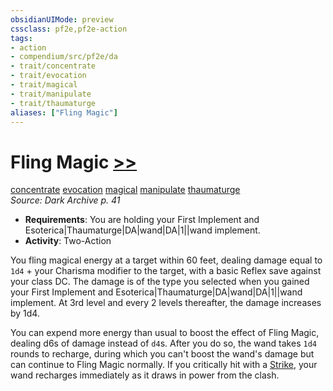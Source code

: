 ```yaml
---
obsidianUIMode: preview
cssclass: pf2e,pf2e-action
tags:
- action
- compendium/src/pf2e/da
- trait/concentrate
- trait/evocation
- trait/magical
- trait/manipulate
- trait/thaumaturge
aliases: ["Fling Magic"]
---
```

# Fling Magic [>>](rules/core-rulebook/chapter-9-playing-the-game.md#Actions "Two-Action")
[concentrate](rules/traits/concentrate.md "Concentrate Action & Ability Trait")  [evocation](rules/traits/evocation.md "Evocation School Trait")  [magical](rules/traits/magical.md "Magical Item Trait")  [manipulate](rules/traits/manipulate.md "Manipulate General Trait")  [thaumaturge](rules/traits/thaumaturge-da.md "Thaumaturge Class Trait")  
*Source: Dark Archive p. 41*  

- **Requirements**: You are holding your First Implement and Esoterica|Thaumaturge|DA|wand|DA|1||wand implement.
- **Activity**: Two-Action

You fling magical energy at a target within 60 feet, dealing damage equal to `1d4` + your Charisma modifier to the target, with a basic Reflex save against your class DC. The damage is of the type you selected when you gained your First Implement and Esoterica|Thaumaturge|DA|wand|DA|1||wand implement. At 3rd level and every 2 levels thereafter, the damage increases by 1d4.

You can expend more energy than usual to boost the effect of Fling Magic, dealing d6s of damage instead of `d4`s. After you do so, the wand takes `1d4` rounds to recharge, during which you can't boost the wand's damage but can continue to Fling Magic normally. If you critically hit with a [Strike](rules/actions/strike.md), your wand recharges immediately as it draws in power from the clash.